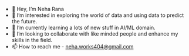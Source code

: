- 👋 Hey, I’m Neha Rana
- 👀 I’m interested in exploring the world of data and using data to predict the future.
- 🌱 I’m currently learning a lots of new stuff in AI/ML domain.
- 💞️ I’m looking to collaborate with like minded people and enhance my skills in the field.
- 📫 How to reach me - neha.works404@gmail.com

<!---
neharana404/neharana404 is a ✨ special ✨ repository because its `README.md` (this file) appears on your GitHub profile.
You can click the Preview link to take a look at your changes.
--->
